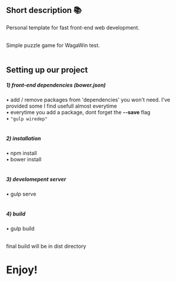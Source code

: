 ## Short description 📚
Personal template for fast front-end web development.<br><br>

Simple puzzle game for WagaWin test.<br><br>

## Setting up our project

##### 1) front-end dependencies (bower.json)
• add / remove packages from 'dependencies' you won't need. I've provided some I find usefull almost everytime<br>
• everytime you add a package, dont forget the <b>--save</b> flag<br>
• ```"gulp wiredep"```<br><br>

##### 2) installation
• npm install<br>
• bower install<br><br>


##### 3) develomepent server
• gulp serve<br><br>

##### 4) build

• gulp build<br><br>

final build will be in dist directory

# Enjoy! 